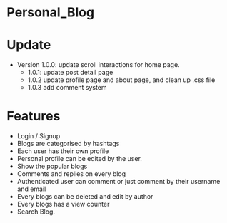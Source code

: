# Personal_Blog

# Update
* Version 1.0.0: update scroll interactions for home page. 
  * 1.0.1: update post detail page
  * 1.0.2 update profile page and about page, and clean up .css file
  * 1.0.3 add comment system





# Features

* Login / Signup
* Blogs are categorised by hashtags
* Each user has their own profile
* Personal profile can be edited by the user.
* Show the popular blogs
* Comments and replies on every blog
* Authenticated user can comment or just comment by their username and email
* Every blogs can be deleted and edit by author
* Every blogs has a view counter
* Search Blog.

